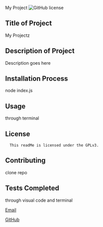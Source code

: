 My Project
    ![GitHub license](https://img/shields.io/badge/license-GPLv3-blue.svg)
  
  ## Title of Project
  My Projectz
    
  ## Description of Project
  Description goes here 

  ## Installation Process
  node index.js

  ## Usage
  through terminal

  ## License
      This readMe is licensed under the GPLv3.

  ## Contributing
  clone repo

  ## Tests Completed
  through visual code and terminal

  [Email](mailto:123@gmail.com)
  
  [GitHub](github.comundefined)
